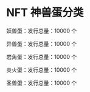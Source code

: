 # NFT 神兽蛋分类

妖兽蛋：发行总量：10000 个&#x20;

异兽蛋：发行总量：10000 个&#x20;

岩角蛋：发行总量：10000 个&#x20;

炎火蛋：发行总量：10000 个&#x20;

圣兽蛋：发行总量：10000 个
